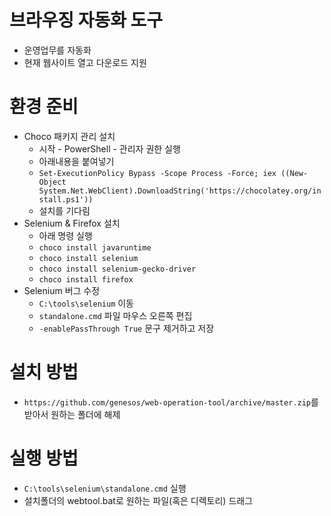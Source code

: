 # 브라우징 자동화 도구
* 운영업무를 자동화
* 현재 웹사이트 열고 다운로드 지원  

# 환경 준비
* Choco 패키지 관리 설치
  * 시작 - PowerShell - 관리자 권한 실행
  * 아래내용을 붙여넣기
  * `Set-ExecutionPolicy Bypass -Scope Process -Force; iex ((New-Object System.Net.WebClient).DownloadString('https://chocolatey.org/install.ps1'))`
  * 설치를 기다림
* Selenium & Firefox 설치
  *  아래 명령 실행
  * `choco install javaruntime`
  * `choco install selenium`
  * `choco install selenium-gecko-driver`
  * `choco install firefox`
* Selenium 버그 수정
  * `C:\tools\selenium` 이동
  * `standalone.cmd` 파일 마우스 오른쪽 편집
  * `-enablePassThrough True` 문구 제거하고 저장

# 설치 방법
* `https://github.com/genesos/web-operation-tool/archive/master.zip`를 받아서 원하는 폴더에 해제

# 실행 방법
* `C:\tools\selenium\standalone.cmd` 실행
* 설치폴더의  webtool.bat로 원하는 파일(혹은 디렉토리) 드래그
